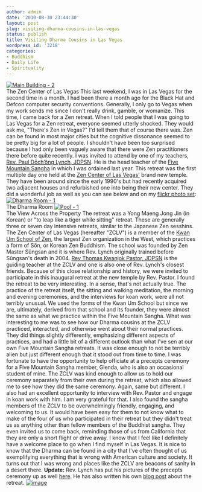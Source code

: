 ```yaml
---
author: admin
date: '2010-08-30 23:44:30'
layout: post
slug: visiting-dharma-cousins-in-las-vegas
status: publish
title: Visiting Dharma Cousins in Las Vegas
wordpress_id: '3218'
categories:
- Buddhism
- Daily Life
- Spirituality
---
```


[![Main Building -
2](http://farm5.static.flickr.com/4116/4942399442_83ab920634.jpg)](http://www.flickr.com/photos/albill/4942399442/ "Main Building - 2 by albill, on Flickr")\
The Zen Center of Las Vegas
This last weekend, I was in Las Vegas for the second time in a month. I
had been there a month ago for the Black Hat and Defcon computer
security conventions. Generally, I only go to Vegas when my work sends
me since I don't really drink, gamble, or womanize. This time, I came
back for a Zen retreat. When I told people that I was going to Las Vegas
for a Zen retreat, everyone seemed utterly shocked. They would ask me,
"There's Zen in Vegas?" I'd tell them that of course there was. Zen can
be found in most major cities but the cognitive dissonance seemed to be
pretty big for a lot of people. I shouldn't have been too surprised
because I had only been vaguely aware that there were Zen practitioners
there before quite recently. I was invited to attend by one of my
teachers, [Rev. Paul Dōch’ŏng Lynch,
JDPSN](http://www.oezc.com/guidingteacher.html). He is the head teacher
of the [Five Mountain Sangha](http://www.fivemountain.org/) in which I
was ordained last year. This retreat was the first multiple day one held
at the [Zen Center of Las
Vegas'](http://www.lasvegaszencenter.com/Welcome_to_Las_Vegas_Zen.html)
brand new temple. They have been around since the early 1990's but had
recently acquired two adjacent houses and refurbished one into being
their new center. They did a wonderful job as well as you can see below
and on my [flickr photo
set](http://www.flickr.com/photos/albill/sets/72157624841568414/with/4941822171/):
[![Dharma Room -
1](http://farm5.static.flickr.com/4082/4941811495_149b8d7e5c.jpg)](http://www.flickr.com/photos/albill/4941811495/ "Dharma Room - 1 by albill, on Flickr")\
The Dharma Room
[![Pool -
1](http://farm5.static.flickr.com/4101/4942399738_64b55dc8f8.jpg)](http://www.flickr.com/photos/albill/4942399738/ "Pool - 1 by albill, on Flickr")\
The View Across the Property
The retreat was a Yong Maeng Jong Jin (in Korean) or "to leap like a
tiger while sitting" retreat. These are generally three or seven day
intensive retreats, similar to the Japanese Zen sesshins. The Zen Center
of Las Vegas (hereafter "ZCLV") is a member of the [Kwan Um School of
Zen](http://www.kwanumzen.org/), the largest Zen organization in the
West, which practices a form of Sŏn, or Korean Zen Buddhism. The school
was founded by Zen Master Sŭngsan and it is where Rev. Lynch originally
trained before Sŭngsan's death in 2004. [Rev Thomas Kwanjok Pastor,
JDPSN](http://www.lasvegaszencenter.com/Guiding_Teacher-Las_Vegas_Zen_Center-Great_Bright_Zen_Las_Vegas-Thom_Pastor.html)
is the guiding teacher at the ZCLV and one is also one of Rev. Lynch's
closest friends. Because of this close relationship and history, we were
invited to participate in this inaugural retreat at the new temple by
Rev. Pastor. I found the retreat to be very interesting. In a sense,
that's not actually true. The practice of the retreat itself, the
sitting and walking meditation, the morning and evening ceremonies, and
the interviews for koan work, were all not terribly unusual. We used the
forms of the Kwan Um School but since we are, ultimately, derived from
that school and its founder, they were almost the same as what we
practice within the Five Mountain Sangha. What was interesting to me was
to see how our Dharma cousins at the ZCLV practiced, interacted, and
otherwise went about their normal practices. They did things slightly
differently, emphasizing different aspects of practices, and had a
little bit of a different outlook than what I've sen at our own Five
Mountain Sangha retreats. It was close enough to not be terribly alien
but just different enough that it stood out from time to time. I was
fortunate to have the opportunity to help officiate at a precepts
ceremony for a Five Mountain Sangha member, Glenda, who is also an
occasional student of mine. The ZCLV was kind enough to allow us to hold
our ceremony separately from their own during the retreat, which also
allowed me to see how they did the same ceremony. Again, same but
different. I also had an excellent opportunity to interview with Rev.
Pastor and engage in koan work with him. I am very grateful for that. I
also found the sangha members of the ZCLV to be overwhelmingly friendly,
engaging, and welcoming to us. It would have been easy for them to not
know what to make of the four of us who participated in their retreat
but they didn't treat us as anything other than fellow members of the
Buddhist sangha. They even invited us to come back, reminding those of
us from California that they are only a short flight or drive away. I
know that I feel like I definitely have a welcome place to go when I
find myself in Las Vegas. It is nice to know that the Dharma can be
found in a city that I've often thought of us exemplifying everything
that is wrong with American culture and society. It turns out that I was
wrong and places like the ZCLV are beacons of sanity in a desert there.
**Update:** Rev. Lynch has put his pictures of the precepts ceremony up
as well
[here](http://picasaweb.google.com/FiveMounatinOrder/RetreatZCLVAug2010#).
He has also written his own [blog
post](http://zenmirror.blogspot.com/2010/08/zen-center-of-las-vegas-retreat.html)
about the retreat.
[![image](http://lh3.ggpht.com/_bfe_Pji6A0E/THypO3brIQI/AAAAAAAALUI/Vm6xqjh3IG4/s640/IMG_6271.JPG)](http://picasaweb.google.com/FiveMounatinOrder/RetreatZCLVAug2010#5511466116857929986)
